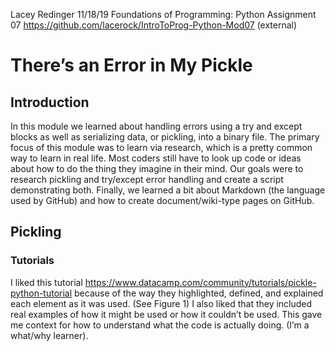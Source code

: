 Lacey Redinger
11/18/19
Foundations of Programming: Python
Assignment 07
https://github.com/lacerock/IntroToProg-Python-Mod07 (external)

# There’s an Error in My Pickle
## Introduction
In this module we learned about handling errors using a try and except blocks as well as serializing data, or pickling, into a binary file. The primary focus of this module was to learn via research, which is a pretty common way to learn in real life. Most coders still have to look up code or ideas about how to do the thing they imagine in their mind. Our goals were to research pickling and try/except error handling and create a script demonstrating both. Finally, we learned a bit about Markdown (the language used by GitHub) and how to create document/wiki-type pages on GitHub.
## Pickling
### Tutorials
I liked this tutorial https://www.datacamp.com/community/tutorials/pickle-python-tutorial because of the way they highlighted, defined, and explained each element as it was used. (See Figure 1) I also liked that they included real examples of how it might be used or how it couldn’t be used. This gave me context for how to understand what the code is actually doing. (I’m a what/why learner).
